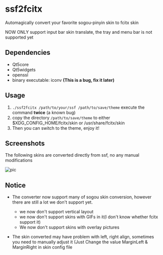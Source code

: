 # ssf2fcitx
Automagically convert your favorite sogou-pinyin skin to fcitx skin

NOW ONLY support input bar skin translate, the tray and menu bar is not supported yet

## Dependencies

* Qt5core
* Qt5widgets
* openssl
* binary executable: iconv **(This is a bug, fix it later)**

## Usage

1. `./ssf2fcitx /path/to/your/ssf /path/to/save/theme` execute the command **twice** (a known bug)
2. copy the directory `/path/to/save/theme` to either $XDG_CONFIG_HOME/fcitx/skin or /usr/share/fcitx/skin
3. Then you can switch to the theme, enjoy it!

## Screenshots

The following skins are converted directly from ssf, no any manual modifications


![pic](https://github.com/VOID001/ssf2fcitx/raw/master/screenshot.png)

## Notice

* The converter now support many of sogou skin conversion, however there are still a lot we don't support yet.
  * we now don't support vertical layout
  * we now don't support skins with GIFs in it(I don't know whether fcitx support it)
  * We now don't support skins with overlay pictures

* The skin converted may have problem with left, right align, sometimes you need to manually adjust it (Just Change the value MarginLeft & MarginRight in skin config file


